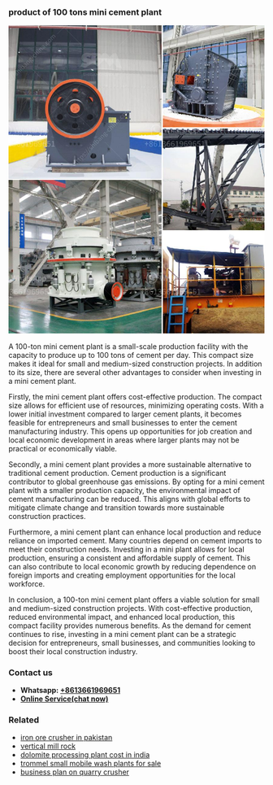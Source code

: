 <h3>product of 100 tons mini cement plant</h3><img src='1708408463.jpg' alt=''><p>A 100-ton mini cement plant is a small-scale production facility with the capacity to produce up to 100 tons of cement per day. This compact size makes it ideal for small and medium-sized construction projects. In addition to its size, there are several other advantages to consider when investing in a mini cement plant.</p><p>Firstly, the mini cement plant offers cost-effective production. The compact size allows for efficient use of resources, minimizing operating costs. With a lower initial investment compared to larger cement plants, it becomes feasible for entrepreneurs and small businesses to enter the cement manufacturing industry. This opens up opportunities for job creation and local economic development in areas where larger plants may not be practical or economically viable.</p><p>Secondly, a mini cement plant provides a more sustainable alternative to traditional cement production. Cement production is a significant contributor to global greenhouse gas emissions. By opting for a mini cement plant with a smaller production capacity, the environmental impact of cement manufacturing can be reduced. This aligns with global efforts to mitigate climate change and transition towards more sustainable construction practices.</p><p>Furthermore, a mini cement plant can enhance local production and reduce reliance on imported cement. Many countries depend on cement imports to meet their construction needs. Investing in a mini plant allows for local production, ensuring a consistent and affordable supply of cement. This can also contribute to local economic growth by reducing dependence on foreign imports and creating employment opportunities for the local workforce.</p><p>In conclusion, a 100-ton mini cement plant offers a viable solution for small and medium-sized construction projects. With cost-effective production, reduced environmental impact, and enhanced local production, this compact facility provides numerous benefits. As the demand for cement continues to rise, investing in a mini cement plant can be a strategic decision for entrepreneurs, small businesses, and communities looking to boost their local construction industry.</p><h3>Contact us</h3><ul><li><strong>Whatsapp:&nbsp;<a href="https://wa.me/8613661969651">+8613661969651</a></strong></li><li><a href="https://swt.shibang-china.com/?git&amp;zhl&amp;product of 100 tons mini cement plant"><strong>Online Service(chat now)</strong></a></li></ul><h3>Related</h3><ul><li><a href='iron ore crusher in pakistan.md'>iron ore crusher in pakistan</a></li><li><a href='vertical mill rock.md'>vertical mill rock</a></li><li><a href='dolomite processing plant cost in india.md'>dolomite processing plant cost in india</a></li><li><a href='trommel small mobile wash plants for sale.md'>trommel small mobile wash plants for sale</a></li><li><a href='business plan on quarry crusher.md'>business plan on quarry crusher</a></li></ul>
